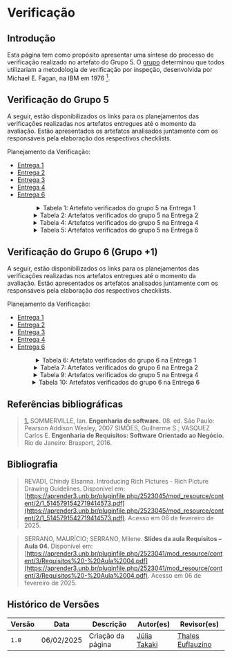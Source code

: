 # Verificação

## Introdução

Esta página tem como propósito apresentar uma síntese do processo de verificação realizado no artefato do Grupo 5. O [grupo](https://github.com/Requisitos-de-Software/2024.2-TesouroDireto) determinou que todos utilizariam a metodologia de verificação por inspeção, desenvolvida por Michael E. Fagan, na IBM em 1976 <a id="anchor_1" href="#REF1"><sup>1</sup></a>.

## Verificação do Grupo 5

A seguir, estão disponibilizados os links para os planejamentos das verificações realizadas nos artefatos entregues até o momento da avaliação. Estão apresentados os artefatos analisados juntamente com os responsáveis pela elaboração dos respectivos checklists.

Planejamento da Verificação:

- [Entrega 1](../verificacao/grupo5/entrega1/planej2-e1)
- [Entrega 2](../verificacao/grupo5/entrega2/planej2-e2)
- [Entrega 3](../verificacao/grupo5/entrega3/planej2-e3)
- [Entrega 4](../verificacao/grupo5/entrega4/planej2-e4)
- [Entrega 6](../verificacao/grupo5/entrega6/planej2-e6)

<center>

<!-- | Artefato | Entrega | Autor |
| :--------: | :-------: | :-----: |
|[Heatmap](../verificacao/grupo5/entrega1/r-heatmap)         | Entrega 1       | [Victor Rodrigues](https://github.com/ViictorHugoo) e [Thales Euflauzino](https://github.com/thaleseuflauzino)   |
|[Lista de Apps Avaliados](../verificacao/grupo5/entrega1/r-lista-app-avaliados)         | Entrega 1       | [grupo](https://requisitos-de-software.github.io/2024.2-TesouroDireto/)   |
|[App Escolhido](../verificacao/grupo5/entrega1/r-app-escolhido)         | Entrega 1       | [grupo](https://requisitos-de-software.github.io/2024.2-TesouroDireto/)   |
|[Rich Picture](../verificacao/grupo5/entrega1/r-rich-picture)         | Entrega 1       | [Thales Euflauzino](https://github.com/thaleseuflauzino) e [Júlia Takaki](https://github.com/juliatakaki)   |
|[Cronograma](../verificacao/grupo5/entrega1/r-cronograma)         | Entrega 1       | [Maria Helena](https://github.com/MariaCHelena) e [Víctor Schmidt](https://github.com/moonshinerd)   | -->

<details>
    <summary> Tabela 1: Artefato verificados do grupo 5 na Entrega 1</summary>
    <table>
  <tr>
    <th>Artefato</th>
    <th>Autor</th>
  </tr>
  <tr>
    <td><a href="../verificacao/grupo5/entrega1/r-heatmap">Heatmap</a></td>
    <td><a href="https://github.com/ViictorHugoo">Victor Rodrigues</a> e <a href="https://github.com/thaleseuflauzino">Thales Euflauzino</a></td>
  </tr>
    <tr>
    <td><a href="../verificacao/grupo5/entrega1/r-lista-app-avaliados">Lista de Apps Avaliados</a></td>
    <td><a href="https://requisitos-de-software.github.io/2024.2-TesouroDireto/">Grupo</a></td>
  </tr>
    <tr>
    <td><a href="../verificacao/grupo5/entrega1/r-app-escolhido">App Escolhido</a></td>
    <td><a href="https://requisitos-de-software.github.io/2024.2-TesouroDireto/">Grupo</a></td>
  </tr>
    <tr>
    <td><a href="../verificacao/grupo5/entrega1/r-rich-picture">Rich Picture</a></td>
    <td><a href="https://github.com/juliatakaki">Júlia Takaki</a></td>
  </tr>
    <tr>
    <td><a href="../verificacao/grupo5/entrega1/r-cronograma">Cronograma</a></td>
    <td><a href="https://github.com/MariaCHelena">Maria Helena</a> e <a href="https://github.com/moonshinerd">Víctor Schmidt</a></td>
  </tr>
</table>
<font>Fonte: <a href='https://github.com/juliatakaki'>Júlia Takaki</a></font>
</details>

<details>
    <summary> Tabela 2: Artefatos verificados do grupo 5 na Entrega 2</summary>
    
<table>
  <tr>
    <th>Artefato</th>
    <th>Autor</th>
  </tr>
  <tr>
    <td><a href="../verificacao/grupo5/entrega2/r-brainstorm">Brainstorm</a></td>
    <td><a href="https://github.com/moonshinerd">Víctor Schmidt</a></td>
  </tr>
  <tr>
    <td><a href="../verificacao/grupo5/entrega2/r-grupo-foco">Grupo de Foco</a></td>
    <td><a href="https://github.com/thaleseuflauzino">Thales Euflauzino</a></td>
  </tr>
  <tr>
    <td><a href="../verificacao/grupo5/entrega2/r-introspeccao">Introspecção</a></td>
    <td><a href="https://github.com/moonshinerd">Víctor Schmidt</a></td>
  </tr>
  <tr>
    <td><a href="../verificacao/grupo5/entrega2/r-personas">Personas</a></td>
    <td><a href="https://github.com/ViictorHugoo">Victor Rodrigues</a></td>
  </tr>
  <tr>
    <td><a href="../verificacao/grupo5/entrega2/r-glossario">Glossário</a></td>
    <td><a href="https://github.com/thaleseuflauzino">Thales Euflauzino</a></td>
  </tr>
  <tr>
    <td><a href="../verificacao/grupo5/entrega2/r-100$">Priorização 100$</a></td>
    <td><a href="https://github.com/ViictorHugoo">Victor Rodrigues</a></td>
  </tr>
  <tr>
    <td><a href="../verificacao/grupo5/entrega2/r-in-or-out">Priorização In Or Out</a></td>
    <td><a href="https://github.com/ViictorHugoo">Victor Rodrigues</a></td>
  </tr>
  <tr>
    <td><a href="../verificacao/grupo5/entrega2/r-three-level-scale">Priorização Three Level Scale</a></td>
    <td><a href="https://github.com/ViictorHugoo">Victor Rodrigues</a></td>
  </tr>
  <tr>
    <td><a href="../verificacao/grupo5/entrega2/r-perfil-de-usuario">Perfil de Usuário</a></td>
    <td><a href="https://github.com/ViictorHugoo">Victor Rodrigues</a></td>
  </tr>
  <tr>
    <td><a href="../verificacao/grupo5/entrega2/r-questionario">Questionário</a></td>
    <td><a href="https://github.com/juliatakaki">Júlia Takaki</a></td>
  </tr>
<font>Fonte: <a href='https://github.com/juliatakaki'>Júlia Takaki</a></font>
</details>

<details>
    <summary> Tabela 3: Artefatos verificados do grupo 5 na Entrega 3</summary> 
<table>
  <tr>
    <th>Artefato</th>
    <th>Autor</th>
  </tr>
  <tr>
    <td><a href="../verificacao/grupo5/entrega3/r-lexicos">Léxicos</a></td>
    <td><a href="https://github.com/thaleseuflauzino">Thales Euflauzino</a></td>
  </tr>
  <tr>
    <td><a href="../verificacao/grupo5/entrega3/r-cenarios">Cenários</a></td>
    <td><a href="https://github.com/ViictorHugoo">Victor Rodrigues</a></td>
  </tr>
  <tr>
    <td><a href="../verificacao/grupo5/entrega3/r-casos-uso">Casos de Uso</a></td>
    <td><a href="https://github.com/moonshinerd">Víctor Schmidt</a></td>
  </tr>
    <tr>
    <td><a href="../verificacao/grupo5/entrega3/r-valid-caso-uso">Validação dos Casos de Uso</a></td>
    <td><a href="https://github.com/ViictorHugoo">Victor Rodrigues</a></td>
  </tr>
    <tr>
    <td><a href="../verificacao/grupo5/entrega3/r-especificacao">Especificação Suplementar</a></td>
    <td><a href="https://github.com/MariaCHelena">Maria Helena</a> e <a href="https://github.com/juliatakaki">Júlia Takaki</a></td>
  </tr>
</table>
<font>Fonte: <a href='https://github.com/juliatakaki'>Júlia Takaki</a></font>
</details>

<details>
    <summary> Tabela 4: Artefatos verificados do grupo 5 na Entrega 4</summary>
    
<table>
  <tr>
    <th>Artefato</th>
    <th>Autor</th>
  </tr>
    <tr>
    <td><a href="../verificacao/grupo5/entrega4/r-backlog">Backlog</a></td>
    <td><a href="https://requisitos-de-software.github.io/2024.2-TesouroDireto/">Grupo</a></td>
  </tr>
    <td><a href="../verificacao/grupo5/entrega4/r-nfr">NFR Framework</a></td>
    <td><a href="https://requisitos-de-software.github.io/2024.2-TesouroDireto/">Grupo</a></td>
  </tr>
      <td><a href="../verificacao/grupo5/entrega4/r-us">Histórias do Usuário</a></td>
    <td><a href="https://requisitos-de-software.github.io/2024.2-TesouroDireto/">Grupo</a></td>
  </tr>
</table>
<font>Fonte: <a href='https://github.com/juliatakaki'>Júlia Takaki</a></font>
</details>

<details>
    <summary> Tabela 5: Artefatos verificados do grupo 5 na Entrega 6</summary>
    
<table>
  <tr>
    <th>Artefato</th>
    <th>Autor</th>
  </tr>
    <tr>
    <td><a href="../verificacao/grupo5/entrega4/r-matriz">Matriz de Rastreabilidade</a></td>
    <td><a href="https://requisitos-de-software.github.io/2024.2-TesouroDireto/">Grupo</a></td>
  </tr>
    <td><a href="../verificacao/grupo5/entrega4/r-foward">Foward-From</a></td>
    <td><a href="https://requisitos-de-software.github.io/2024.2-TesouroDireto/">Grupo</a></td>
  </tr>
      <td><a href="../verificacao/grupo5/entrega4/r-backward">Backward-From</a></td>
    <td><a href="https://requisitos-de-software.github.io/2024.2-TesouroDireto/">Grupo</a></td>
  </tr>
</table>
<font>Fonte: <a href='https://github.com/juliatakaki'>Júlia Takaki</a></font>
</details>

</center>

## Verificação do Grupo 6 (Grupo +1)

A seguir, estão disponibilizados os links para os planejamentos das verificações realizadas nos artefatos entregues até o momento da avaliação. Estão apresentados os artefatos analisados juntamente com os responsáveis pela elaboração dos respectivos checklists.

Planejamento da Verificação:

- [Entrega 1](../verificacao/grupo6/entrega1/planej2-e1)
- [Entrega 2](../verificacao/grupo6/entrega2/planej2-e2)
- [Entrega 3](../verificacao/grupo6/entrega3/planej2-e3)
- [Entrega 4](../verificacao/grupo6/entrega4/planej2-e4)
- [Entrega 6](../verificacao/grupo6/entrega6/planej2-e6)

<center>

<details>
    <summary> Tabela 6: Artefato verificados do grupo 6 na Entrega 1</summary>
    <table>
  <tr>
    <th>Artefato</th>
    <th>Autor</th>
  </tr>
  <tr>
    <td><a href="../verificacao/grupo5/entrega1/r-heatmap">Heatmap</a></td>
    <td><a href="https://github.com/an4catarina">Ana Catarina</a></td>
  </tr>
    <tr>
    <td><a href="../verificacao/grupo5/entrega1/r-lista-app-avaliados">Lista de Apps Avaliados</a></td>
    <td><a href="https://github.com/Requisitos-de-Software/2024.2-MeuINSS">Grupo</a></td>
  </tr>
    <tr>
    <td><a href="../verificacao/grupo5/entrega1/r-app-escolhido">App Escolhido</a></td>
    <td><a href="https://github.com/CristianoMoraiss">Cristiano Morais</a></td>
  </tr>
    <tr>
    <td><a href="../verificacao/grupo5/entrega1/r-rich-picture">Rich Picture</a></td>
    <td><a href="https://github.com/CristianoMoraiss">Cristiano Morais</a></td>
  </tr>
    <tr>
    <td><a href="../verificacao/grupo5/entrega1/r-cronograma">Cronograma</a></td>
    <td><a href="https://github.com/Requisitos-de-Software/2024.2-MeuINSS">Grupo</a></td>
  </tr>
</table>
<font>Fonte: <a href='https://github.com/juliatakaki'>Júlia Takaki</a></font>
</details>

<details>
    <summary> Tabela 7: Artefatos verificados do grupo 6 na Entrega 2</summary>
    
<table>
  <tr>
    <th>Artefato</th>
    <th>Autor</th>
  </tr>
  <tr>
    <td><a href="../verificacao/grupo6/entrega2/r-introspeccao">Introspecção</a></td>
    <td><a href="(https://github.com/mauricio-araujoo">Maurício Ferreira</a></td>
  </tr>
  <tr>
    <td><a href="../verificacao/grupo6/entrega2/personas2">Personas</a></td>
    <td><a href="https://github.com/julia-fortunato">Julia Fortunato</a></td>
  </tr>
  <tr>
    <td><a href="../verificacao/grupo6/entrega2/glossario">Glossário</a></td>
    <td><a href="https://github.com/an4catarina">Ana Catarina</a></td>
  </tr>
  <tr>
    <td><a href="../verificacao/grupo6/entrega2/100$">Priorização 100$</a></td>
    <td><a href="(https://github.com/nickgehjk">Nicolas Bonfim</a></td>
  </tr>
  <tr>
    <td><a href="../verificacao/grupo6/entrega2/three-level-scale">Priorização Three Level Scale</a></td>
    <td><a href="https://github.com/mauricio-araujoo">Maurício Ferreira</a></td>
  </tr>
  <tr>
    <td><a href="../verificacao/grupo6/entrega2/perfil-de-usuario">Perfil de Usuário</a></td>
    <td><a href="https://github.com/CristianoMoraiss">Cristiano Morais</a></td>
  </tr>
  <tr>
    <td><a href="../verificacao/grupo6/entrega2/questionario">Questionário</a></td>
    <td><a href="https://github.com/CristianoMoraiss">Cristiano Morais</a></td>
  </tr>
<font>Fonte: <a href='https://github.com/juliatakaki'>Júlia Takaki</a></font>
</details>

<details>
    <summary> Tabela 8: Artefatos verificados do grupo 6 na Entrega 3</summary> 
<table>
  <tr>
    <th>Artefato</th>
    <th>Autor</th>
  </tr>
  <tr>
    <td><a href="../verificacao/grupo6/entrega3/r-lexicos">Léxicos</a></td>
    <td><a href="https://github.com/Requisitos-de-Software/2024.2-MeuINSS">Grupo</a></td>
  </tr>
  <tr>
    <td><a href="../verificacao/grupo6/entrega3/r-cenarios">Cenários</a></td>
    <td><a href="https://github.com/Requisitos-de-Software/2024.2-MeuINSS">Grupo</a></td>
  </tr>
  <tr>
    <td><a href="../verificacao/grupo6/entrega3/r-casos-uso">Casos de Uso</a></td>
    <td><a href="https://github.com/Requisitos-de-Software/2024.2-MeuINSS">Grupo</a></td>
  </tr>
    <tr>
    <td><a href="../verificacao/grupo6/entrega3/r-valid-caso-uso">Validação dos Casos de Uso</a></td>
    <td><a href="https://github.com/julia-fortunato">Julia Fortunato</a></td>
  </tr>
    <tr>
    <td><a href="../verificacao/grupo6/entrega3/r-especificacao">Especificação Suplementar</a></td>
    <td><a href="https://github.com/CristianoMoraiss">Cristiano Morais</a>, <a href="https://github.com/mauricio-araujoo">Maurício Ferreira</a> e <a href="https://github.com/julia-fortunato">Julia Fortunato</a></td>
  </tr>
</table>
<font>Fonte: <a href='https://github.com/juliatakaki'>Júlia Takaki</a></font>
</details>

<details>
    <summary> Tabela 9: Artefatos verificados do grupo 5 na Entrega 4</summary>
    
<table>
  <tr>
    <th>Artefato</th>
    <th>Autor</th>
  </tr>
    <tr>
    <td><a href="../verificacao/grupo6/entrega4/r-backlog">Backlog</a></td>
    <td><a href="https://github.com/mauricio-araujoo">Maurício Ferreira</a>, <a href="https://github.com/an4catarina">Ana Catarina</a> e <a href="https://github.com/julia-fortunato">Julia Fortunato</a></td>
  </tr>
    <td><a href="../verificacao/grupo6/entrega4/r-nfr">NFR Framework</a></td>
    <td><a href="https://github.com/an4catarina">Ana Catarina</a></td>
  </tr>
      <td><a href="../verificacao/grupo6/entrega4/r-us">Histórias do Usuário</a></td>
    <td><a href="https://github.com/Requisitos-de-Software/2024.2-MeuINSS">Grupo</a></td>
  </tr>
</table>
<font>Fonte: <a href='https://github.com/juliatakaki'>Júlia Takaki</a></font>
</details>

<details>
    <summary> Tabela 10: Artefatos verificados do grupo 6 na Entrega 6</summary>
    
<table>
  <tr>
    <th>Artefato</th>
    <th>Autor</th>
  </tr>
    <tr>
    <td><a href="../verificacao/grupo6/entrega4/r-matriz">Matriz de Rastreabilidade</a></td>
    <td><a href="https://github.com/Requisitos-de-Software/2024.2-MeuINSS">Grupo</a></td>
  </tr>
    <td><a href="../verificacao/grupo6/entrega4/r-foward">Foward-From</a></td>
    <td><a href="https://github.com/CristianoMoraiss">Cristiano Morais</a>, <a href="https://github.com/mauricio-araujoo">Maurício Ferreira</a> e <a href="https://github.com/julia-fortunato">Julia Fortunato</a></td>
  </tr>
      <td><a href="../verificacao/grupo6/entrega4/r-backward">Backward-From</a></td>
    <td><a href="https://github.com/an4catarina">Ana Catarina</a> e <a href="(https://github.com/nickgehjk">Nicolas Bonfim</a></td>
  </tr>
</table>
<font>Fonte: <a href='https://github.com/juliatakaki'>Júlia Takaki</a></font>
</details>

</center>

## Referências bibliográficas
> <a id="REF1" href="#anchor_1">1.</a> SOMMERVILLE, Ian. **Engenharia de software.** 08. ed. São Paulo: Pearson Addison Wesley, 2007
> SIMÕES, Guilherme S.; VASQUEZ Carlos E. **Engenharia de Requisitos: Software Orientado ao Negócio.** Rio de Janeiro: Brasport, 2016.

## Bibliografia

> REVADI, Chindy Elsanna. Introducing Rich Pictures - Rich Picture Drawing Guidelines. Disponível em: [https://aprender3.unb.br/pluginfile.php/2523045/mod_resource/content/2/1_5145791542719414573.pdf](https://aprender3.unb.br/pluginfile.php/2523045/mod_resource/content/2/1_5145791542719414573.pdf). Acesso em 06 de fevereiro de 2025.

> SERRANO, MAURÍCIO; SERRANO, Milene. **Slides da aula Requisitos – Aula 04**. Disponível em: [https://aprender3.unb.br/pluginfile.php/2523041/mod_resource/content/3/Requisitos%20-%20Aula%2004.pdf](https://aprender3.unb.br/pluginfile.php/2523041/mod_resource/content/3/Requisitos%20-%20Aula%2004.pdf). Acesso em 06 de fevereiro de 2025.

## Histórico de Versões

| Versão | Data       | Descrição                      | Autor(es)                                                                                         | Revisor(es)                                    |
| ------ | ---------- | ------------------------------ | ------------------------------------------------------------------------------------------------- | ---------------------------------------------- |
| `1.0`    | 06/02/2025 | Criação da página     | [Júlia Takaki](https://github.com/juliatakaki) | [Thales Euflauzino](https://github.com/thaleseuflauzino) |
